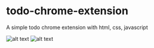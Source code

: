 # todo-chrome-extension
A simple todo chrome extension with html, css, javascript

![alt text](http://res.cloudinary.com/dripiece/image/upload/c_scale,w_374/v1629740739/todoextension_atouku.png)
![alt text](http://res.cloudinary.com/dripiece/image/upload/c_scale,w_390/v1629747656/todoextension1_ne12bc.png)

